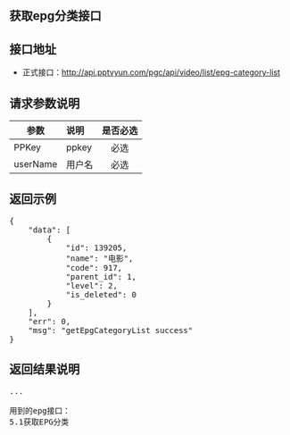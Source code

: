 获取epg分类接口
----------

接口地址
----------
  * 正式接口：http://api.pptvyun.com/pgc/api/video/list/epg-category-list

请求参数说明
----------
|  参数         |说明          |是否必选|
| ------------- |:-------------|:-----:|
| PPKey      | ppkey |必选|
| userName      | 用户名 |必选    |
返回示例
----------
<pre>
{
    "data": [
        {
            "id": 139205,
            "name": "电影",
            "code": 917,
            "parent_id": 1,
            "level": 2,
            "is_deleted": 0
        }
    ],
    "err": 0,
    "msg": "getEpgCategoryList success"
}
</pre>

返回结果说明
----------
<pre>
...

用到的epg接口：
5.1获取EPG分类
</pre>